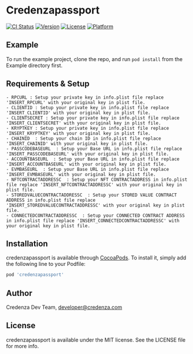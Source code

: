 # Credenzapassport

[![CI Status](https://img.shields.io/travis/sandyUPGRADED/credenzapassport.svg?style=flat)](https://travis-ci.org/sandyUPGRADED/credenzapassport)
[![Version](https://img.shields.io/cocoapods/v/credenzapassport.svg?style=flat)](https://cocoapods.org/pods/credenzapassport)
[![License](https://img.shields.io/cocoapods/l/credenzapassport.svg?style=flat)](https://cocoapods.org/pods/credenzapassport)
[![Platform](https://img.shields.io/cocoapods/p/credenzapassport.svg?style=flat)](https://cocoapods.org/pods/credenzapassport)

## Example

To run the example project, clone the repo, and run `pod install` from the Example directory first.

## Requirements & Setup

    - RPCURL : Setup your private key in info.plist file replace 'INSERT_RPCURL' with your original key in plist file.
    - CLIENTID : Setup your private key in info.plist file replace 'INSERT_CLIENTID' with your original key in plist file.
    - CLIENTSECRET : Setup your private key in info.plist file replace 'INSERT_CLIENTSECRET' with your original key in plist file.
    - KRYPTKEY : Setup your private key in info.plist file replace 'INSERT_KRYPTKEY' with your original key in plist file.
    - CHAINID  : Setup your chain ID in info.plist file replace 'INSERT_CHAINID' with your original key in plist file.
    - PASSCODEBASEURL  : Setup your Base URL in info.plist file replace 'INSERT_PASSCODEBASEURL' with your original key in plist file.
    - ACCOUNTBASEURL  : Setup your Base URL in info.plist file replace 'INSERT_ACCOUNTBASEURL' with your original key in plist file.
    - EVMBASEURL  : Setup your Base URL in info.plist file replace 'INSERT_EVMBASEURL' with your original key in plist file.
    - NFTCONTRACTADDRESSC  : Setup your NFT CONTRACTADDRESS in info.plist file replace 'INSERT_NFTCONTRACTADDRESSC' with your original key in plist file.
    - STOREDVALUECONTRACTADDRESSC  : Setup your STORED VALUE CONTRACT ADDRESS in info.plist file replace 'INSERT_STOREDVALUECONTRACTADDRESSC' with your original key in plist file.
    - CONNECTEDCONTRACTADDRESSC  : Setup your CONNECTED CONTRACT ADDRESS in info.plist file replace 'INSERT_CONNECTEDCONTRACTADDRESSC' with your original key in plist file.
## Installation

credenzapassport is available through [CocoaPods](https://cocoapods.org). To install
it, simply add the following line to your Podfile:

```ruby
pod 'credenzapassport'
```

## Author

Credenza Dev Team, developer@credenza.com

## License

credenzapassport is available under the MIT license. See the LICENSE file for more info.
